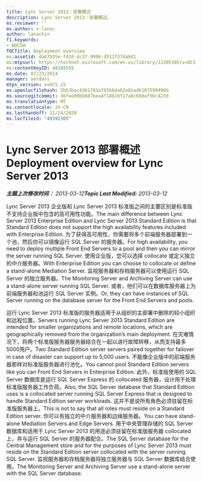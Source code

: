 ```yaml
---
title: Lync Server 2013：部署概述
description: Lync Server 2013：部署概述。
ms.reviewer: ''
ms.author: v-lanac
author: lanachin
f1.keywords:
- NOCSH
TOCTitle: Deployment overview
ms:assetid: da67555e-f410-4c37-9996-d511f37da8d1
ms:mtpsurl: https://technet.microsoft.com/en-us/library/JJ205305(v=OCS.15)
ms:contentKeyID: 48185555
ms.date: 07/23/2014
manager: serdars
mtps_version: v=OCS.15
ms.openlocfilehash: 5bb3bac4261783a765b64ab2e81adb107599496b
ms.sourcegitcommit: 36fee89bb887bea4f18b19f17a8c69daf5bc423d
ms.translationtype: MT
ms.contentlocale: zh-CN
ms.lasthandoff: 11/24/2020
ms.locfileid: "49392305"
---
```

# <a name="deployment-overview-for-lync-server-2013"></a><span data-ttu-id="bf318-103">Lync Server 2013 部署概述</span><span class="sxs-lookup"><span data-stu-id="bf318-103">Deployment overview for Lync Server 2013</span></span>

<div data-xmlns="http://www.w3.org/1999/xhtml">

<div class="topic" data-xmlns="http://www.w3.org/1999/xhtml" data-msxsl="urn:schemas-microsoft-com:xslt" data-cs="https://msdn.microsoft.com/">

<div data-asp="https://msdn2.microsoft.com/asp">



</div>

<div id="mainSection">

<div id="mainBody"><span data-ttu-id="bf318-104">

<span> </span></span><span class="sxs-lookup"><span data-stu-id="bf318-104">

<span> </span></span></span>

<span data-ttu-id="bf318-105">_**主题上次修改时间：** 2013-03-12_</span><span class="sxs-lookup"><span data-stu-id="bf318-105">_**Topic Last Modified:** 2013-03-12_</span></span>

<span data-ttu-id="bf318-106">Lync Server 2013 企业版和 Lync Server 2013 标准版之间的主要区别是标准版不支持企业版中包含的高可用性功能。</span><span class="sxs-lookup"><span data-stu-id="bf318-106">The main difference between Lync Server 2013 Enterprise Edition and Lync Server 2013 Standard Edition is that Standard Edition does not support the high availability features included with Enterprise Edition.</span></span> <span data-ttu-id="bf318-107">为了获得高可用性，你需要将多个前端服务器部署到一个池，然后你可以镜像运行 SQL Server 的服务器。</span><span class="sxs-lookup"><span data-stu-id="bf318-107">For high availability, you need to deploy multiple Front End Servers to a pool and then you can mirror the server running SQL Server.</span></span> <span data-ttu-id="bf318-108">使用企业版，您可以选择 collocate 或定义独立的中介服务器。</span><span class="sxs-lookup"><span data-stu-id="bf318-108">With Enterprise Edition you can choose to collocate or define a stand-alone Mediation Server.</span></span> <span data-ttu-id="bf318-109">监视服务器和存档服务器可以使用运行 SQL Server 的独立服务器。</span><span class="sxs-lookup"><span data-stu-id="bf318-109">The Monitoring Server and Archiving Server can use a stand-alone server running SQL Server.</span></span> <span data-ttu-id="bf318-110">或者，他们可以在数据库服务器上为前端服务器和池运行 SQL Server 实例。</span><span class="sxs-lookup"><span data-stu-id="bf318-110">Or, they can have instances of SQL Server running on the database server for the Front End Servers and pools.</span></span>

<span data-ttu-id="bf318-111">运行 Lync Server 2013 标准版的服务器适用于从组织的主部署中删除的较小组织和远程位置。</span><span class="sxs-lookup"><span data-stu-id="bf318-111">Servers running Lync Server 2013 Standard Edition are intended for smaller organizations and remote locations, which are geographically removed from the organization’s main deployment.</span></span> <span data-ttu-id="bf318-112">在灾难情况下，将两个标准版服务器服务器结合在一起以进行故障转移，从而支持最多5000用户。</span><span class="sxs-lookup"><span data-stu-id="bf318-112">Two Standard Edition server servers paired together for failover in case of disaster can support up to 5,000 users.</span></span> <span data-ttu-id="bf318-113">不能像企业版中的前端服务器那样对标准版服务器进行池化。</span><span class="sxs-lookup"><span data-stu-id="bf318-113">You cannot pool Standard Edition servers like you can Front End Servers in Enterprise Edition.</span></span> <span data-ttu-id="bf318-114">此外，标准版使用的 SQL Server 数据库是运行 SQL Server Express 的 collocated 服务器，设计用于处理标准版服务器工作负荷。</span><span class="sxs-lookup"><span data-stu-id="bf318-114">Also, the SQL Server database that Standard Edition uses is a collocated server running SQL Server Express that is designed to handle Standard Edition server workloads.</span></span> <span data-ttu-id="bf318-115">这并不是说所有角色必须驻留在标准版服务器上。</span><span class="sxs-lookup"><span data-stu-id="bf318-115">This is not to say that all roles must reside on a Standard Edition server.</span></span> <span data-ttu-id="bf318-116">你可以有独立的中介服务器和边缘服务器。</span><span class="sxs-lookup"><span data-stu-id="bf318-116">You can have stand-alone Mediation Servers and Edge Servers.</span></span> <span data-ttu-id="bf318-117">用于中央管理存储的 SQL Server 数据库和适用于 Lync Server 2013 的用途必须驻留在标准版服务器 collocated 上，并与运行 SQL Server 的服务器配合。</span><span class="sxs-lookup"><span data-stu-id="bf318-117">The SQL Server database for the Central Management store and for the purposes of Lync Server 2013 must reside on the Standard Edition server collocated with the server running SQL Server.</span></span> <span data-ttu-id="bf318-118">监视服务器和存档服务器将独立服务器与 SQL Server 数据库结合使用。</span><span class="sxs-lookup"><span data-stu-id="bf318-118">The Monitoring Server and Archiving Server use a stand-alone server with the SQL Server database.</span></span>

<span data-ttu-id="bf318-119"></div>

<span> </span>

</div>

</div>

</span><span class="sxs-lookup"><span data-stu-id="bf318-119"></div>

<span> </span>

</div>

</div>

</span></span></div>

